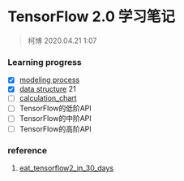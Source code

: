# TensorFlow 2.0 学习笔记
> 柯博 2020.04.21 1:07  

### Learning progress
- [x]  [modeling process](https://github.com/whu-SpongeBob/algorithm_support/tree/master/frameworks/tensorflow/1.modeling_process)
- [x]  [data structure](https://github.com/whu-SpongeBob/algorithm_support/tree/master/frameworks/tensorflow/data_structure)                                                                                                                                                                                                                                                                                                                                                                                                                                                                                                                                         21
- [ ]  [calculation_chart](https://github.com/whu-SpongeBob/algorithm_support/tree/master/frameworks/tensorflow/carculation_chart)
- [ ]  TensorFlow的低阶API
- [ ]  TensorFlow的中阶API
- [ ]  TensorFlow的高阶API

### reference
1. [eat_tensorflow2_in_30_days](https://github.com/lyhue1991/eat_tensorflow2_in_30_days)